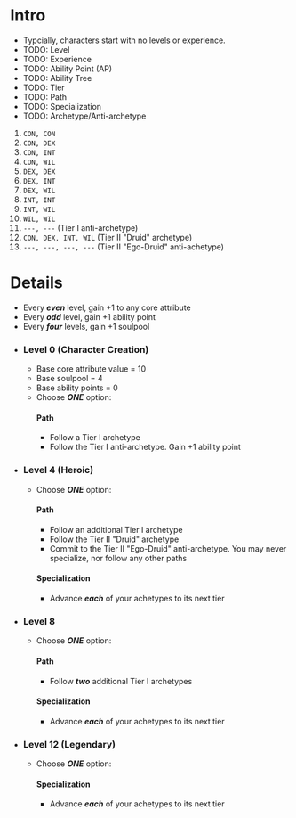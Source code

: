 # Intro
- Typcially, characters start with no levels or experience.
- TODO: Level
- TODO: Experience
- TODO: Ability Point (AP)
- TODO: Ability Tree
- TODO: Tier
- TODO: Path
- TODO: Specialization
- TODO: Archetype/Anti-archetype
1. `CON, CON`
2. `CON, DEX`
3. `CON, INT`
4. `CON, WIL`
5. `DEX, DEX`
6. `DEX, INT`
7. `DEX, WIL`
8. `INT, INT`
9. `INT, WIL`
10. `WIL, WIL`
11. `---, ---` (Tier I anti-archetype)
12. `CON, DEX, INT, WIL` (Tier II "Druid" archetype)
13. `---, ---, ---, ---` (Tier II "Ego-Druid" anti-achetype)
# Details
- Every _**even**_ level, gain +1 to any core attribute
- Every _**odd**_ level, gain +1 ability point
- Every _**four**_ levels, gain +1 soulpool
- ### Level 0 (Character Creation)
  - Base core attribute value = 10
  - Base soulpool = 4
  - Base ability points = 0
  - Choose _**ONE**_ option:
    #### Path
      - Follow a Tier I archetype
      - Follow the Tier I anti-archetype. Gain +1 ability point
- ### Level 4 (Heroic)
  - Choose _**ONE**_ option:
    #### Path
      - Follow an additional Tier I archetype
      - Follow the Tier II "Druid" archetype
      - Commit to the Tier II "Ego-Druid" anti-archetype. You may never specialize, nor follow any other paths
    #### Specialization
      - Advance _**each**_ of your achetypes to its next tier
- ### Level 8
  - Choose _**ONE**_ option:
    #### Path
      - Follow _**two**_ additional Tier I archetypes
    #### Specialization
      - Advance _**each**_ of your achetypes to its next tier
- ### Level 12 (Legendary)
  - Choose _**ONE**_ option:
    #### Specialization
      - Advance _**each**_ of your achetypes to its next tier
